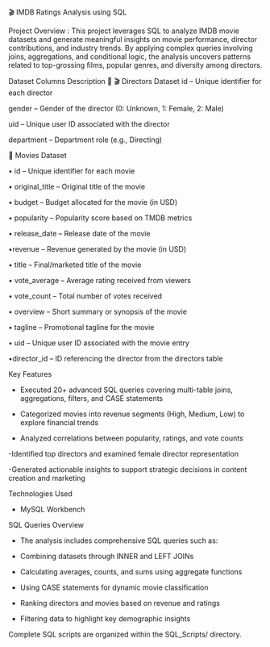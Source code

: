 🎬 IMDB Ratings Analysis using SQL

Project Overview :
This project leverages SQL to analyze IMDB movie datasets and generate meaningful insights on movie performance, director contributions, and industry trends. By applying complex queries involving joins, aggregations, and conditional logic, the analysis uncovers patterns related to top-grossing films, popular genres, and diversity among directors.

Dataset Columns Description 📑
🎬 Directors Dataset
id – Unique identifier for each director

gender – Gender of the director (0: Unknown, 1: Female, 2: Male)

uid – Unique user ID associated with the director

department – Department role (e.g., Directing)

🎥 Movies Dataset

• id – Unique identifier for each movie

• original_title – Original title of the movie

• budget – Budget allocated for the movie (in USD)

• popularity – Popularity score based on TMDB metrics

• release_date – Release date of the movie

•revenue – Revenue generated by the movie (in USD)

• title – Final/marketed title of the movie

• vote_average – Average rating received from viewers

• vote_count – Total number of votes received

• overview – Short summary or synopsis of the movie

• tagline – Promotional tagline for the movie

• uid – Unique user ID associated with the movie entry

 •director_id – ID referencing the director from the directors table

Key Features
- Executed 20+ advanced SQL queries covering multi-table joins, aggregations, filters, and CASE statements

- Categorized movies into revenue segments (High, Medium, Low) to explore financial trends

- Analyzed correlations between popularity, ratings, and vote counts

-Identified top directors and examined female director representation

-Generated actionable insights to support strategic decisions in content creation and marketing

Technologies Used
- MySQL Workbench 

SQL Queries Overview
- The analysis includes comprehensive SQL queries such as:

- Combining datasets through INNER and LEFT JOINs

- Calculating averages, counts, and sums using aggregate functions

- Using CASE statements for dynamic movie classification

- Ranking directors and movies based on revenue and ratings

- Filtering data to highlight key demographic insights

Complete SQL scripts are organized within the SQL_Scripts/ directory.